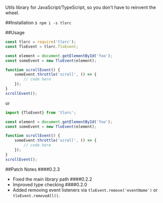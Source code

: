 Utils library for JavaScript/TypeScript, so you don't have to reinvent the wheel.

##Installation
`$ npm i -s tlorc`

##Usage

```js
const tlorc = require('tlorc');
const TloEvent = tlorc.TloEvent;

const element = document.getElementById('foo');
const someEvent = new TloEvent(element);

function scrollEvent() {
    someEvent.throttle('scroll', () => {
        // code here
    });
}
scrollEvent();
```
or
```js
import {TloEvent} from 'tlorc';

const element = document.getElementById('foo');
const someEvent = new TloEvent(element);

function scrollEvent() {
    someEvent.throttle('scroll', () => {
        // code here
    });
}
scrollEvent();
```

##Patch Notes
####0.2.3
- Fixed the main library path
####0.2.2
- Improved type checking
####0.2.0
- Added removing event listeners via `tloEvent.remove('eventName')` or `tloEvent.removeAll()`.
